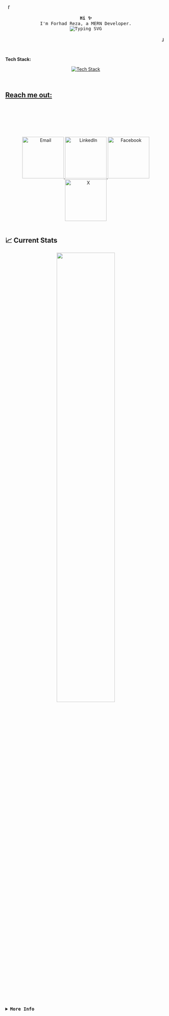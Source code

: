 <p align="left">
      <strong><samp>「</samp></strong>
</p>
<p align="center">
      <samp>
      <b>Hi ✨</b>
      <br />
      I'm Forhad Reza, a MERN Developer.
      <br />
      <img
         src="https://readme-typing-svg.demolab.com?font=Iosevka&size=16&pause=1000&color=9D7CD8&center=true&vCenter=true&width=435&lines=I+code+efficient+and+elegant+programs"
         alt="Typing SVG"
         />
      </samp>
</p>
<p align="right">
   <strong><samp>」</samp></strong>
</p>
   
<br />
   
<p><b>Tech Stack:</b></p>
      <p align="center">
         <a href="https://skillicons.dev">
            <img
               src="https://skillicons.dev/icons?i=nextjs,react,ts,js,mongodb,express,postman,firebase,tailwind,css,bootstrap,vite,mysql,py&perline=10"
               alt="Tech Stack"
               />
      </p>
            
   <br />
   
##  Reach me out:

<div align="center" style="padding-top:100">
         <a href="mailto:forhad.bimt@gmail.com">
            <img src="https://i.ibb.co/VcJw5fpz/gmail.png" alt="Email" width="130" />
         </a>
         <a href="https://www.linkedin.com/in/rezaforhad/">
            <img src="https://i.ibb.co/x87hZ0Hm/lin.png" alt="LinkedIn" width="130"  />
         </a>
         <a href="https://www.facebook.com/forhadreza000/">
            <img src="https://i.ibb.co/RTmQphQL/fac.png" alt="Facebook" width="130"  />
         </a>
         <a href="https://x.com/forhadreza111">
            <img src="https://i.ibb.co/h17QR0Fp/x.png" alt="X" width="130" />
         </a>
      </div>
      
   <br />
   
## :chart_with_upwards_trend: Current Stats

<p align="center">
        <img width="60%" src="https://github-readme-streak-stats.herokuapp.com?user=forhadreza43&theme=react&hide_border=true&background=0D1117&stroke=0D1117&fire=FF1CF7&sideLabels=00F0FF&currStreakNum=FF1CF7&ring=FF1CF7&currStreakLabel=FF1CF7&sideNums=00F0FF" />
      </p>

   <details align="left">
      <summary>
         <samp><b>More Info</b></samp>
      </summary>
      <br />
      <p align="center">
         <samp>
         [ <a href="">about me</a> • <a href="">projects</a>]
         </samp>
      </p>
      <br />
      <div style="max-width: 800px; margin: 0 auto">
         <table style="width: 100%; text-align: center">
            <!-- First row with GitHub Stats and Streaks -->
            <tr>
               <td style="width: 50%; padding: 10px; vertical-align: top">
                  <a href="#github-stats">
                  <img
                     alt="GitHub Stats"
                     src="https://github-readme-stats.vercel.app/api?username=forhadreza43&count_private=true&show_icons=true&include_all_commits=true&hide_border=true&theme=tokyonight"
                     />
                  </a>
               </td>
               <td style="width: 50%; padding: 10px; vertical-align: top">
                  <a href="#streak-stats">
                  <img
                     alt="GitHub Streak"
                     src="https://github-readme-streak-stats.herokuapp.com?user=forhadreza43&hide_border=true&theme=tokyonight"
                     />
                  </a>
               </td>
            </tr>
            <!-- Second row with Top Languages -->
            <tr>
               <td style="width: 50%; padding: 10px">
                  <a href="#top-languages">
                  <img
                     width="80%"
                     alt="Top Languages"
                     src="https://github-readme-stats.vercel.app/api/top-langs/?username=forhadreza43&langs_count=6&theme=tokyonight&layout=compact&hide_border=true"
                     />
                  </a>
               </td>
            </tr>
            <!-- Fourth row with LeetCode and HackerRank badges -->
            <tr>
               <td style="width: 50%; padding: 10px">
                  <a href="https://leetcode.com/u/snow_cone/">
                  <img
                     src="https://img.shields.io/badge/LeetCode-snow_cone-gold?style=for-the-badge&logo=Leetcode"
                     alt="Leetcode Profile"
                     />
                  </a>
               </td>
               <td style="width: 50%; padding: 10px">
                  <a href="https://www.hackerrank.com/profile/snow_cone">
                  <img
                     src="https://img.shields.io/badge/HackerRank-snow_cone-brightgreen?style=for-the-badge&logo=HackerRank"
                     alt="HackerRank Profile"
                     />
                  </a>
               </td>
            </tr>
         </table>
      </div>
   </details>

<!-- <h1 align="center">Hi 👋, I'm Forhad Reza</h1>
   <h3 align="center">A passionate frontend developer</h3> -->
<!--
   **forhadreza43/forhadreza43** is a ✨ _special_ ✨ repository because its `README.md` (this file) appears on your GitHub profile.
   
   Here are some ideas to get you started:
   
   - 🔭 I’m currently working on ...
   - 🌱 I’m currently learning ...
   - 👯 I’m looking to collaborate on ...
   - 🤔 I’m looking for help with ...
   - 💬 Ask me about ...
   - 📫 How to reach me: ...
   - 😄 Pronouns: ...
   - ⚡ Fun fact: ...
   -->
